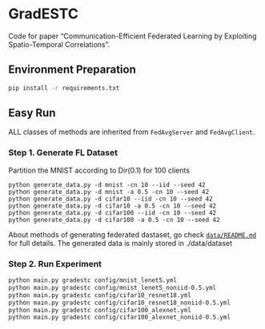 # GradESTC

Code for paper “Communication-Efficient Federated Learning by Exploiting Spatio-Temporal Correlations”.

## Environment Preparation

```sh
pip install -r requirements.txt
```

## Easy Run

ALL classes of methods are inherited from `FedAvgServer` and `FedAvgClient`. 

### Step 1. Generate FL Dataset

Partition the MNIST according to Dir(0.1) for 100 clients

```shell
python generate_data.py -d mnist -cn 10 --iid --seed 42
python generate_data.py -d mnist -a 0.5 -cn 10 --seed 42
python generate_data.py -d cifar10 --iid -cn 10 --seed 42
python generate_data.py -d cifar10 -a 0.5 -cn 10 --seed 42
python generate_data.py -d cifar100 --iid -cn 10 --seed 42
python generate_data.py -d cifar100 -a 0.5 -cn 10 --seed 42
```

About methods of generating federated dastaset, go check [`data/README.md`](data/#readme) for full details. The generated data is mainly stored in ./data/dataset

### Step 2. Run Experiment

```sh
python main.py gradestc config/mnist_lenet5.yml
python main.py gradestc config/mnist_lenet5_noniid-0.5.yml
python main.py gradestc config/cifar10_resnet18.yml
python main.py gradestc config/cifar10_resnet18_noniid-0.5.yml
python main.py gradestc config/cifar100_alexnet.yml
python main.py gradestc config/cifar100_alexnet_noniid-0.5.yml
```
